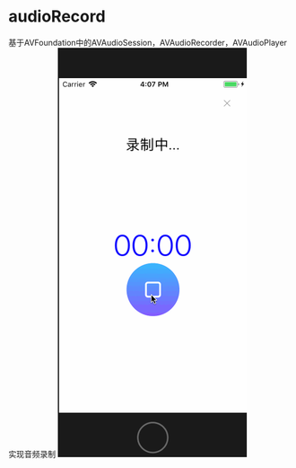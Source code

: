 # audioRecord
基于AVFoundation中的AVAudioSession，AVAudioRecorder，AVAudioPlayer实现音频录制
![image](https://github.com/wutong618/audioRecord/blob/master/audioRecord.gif)
